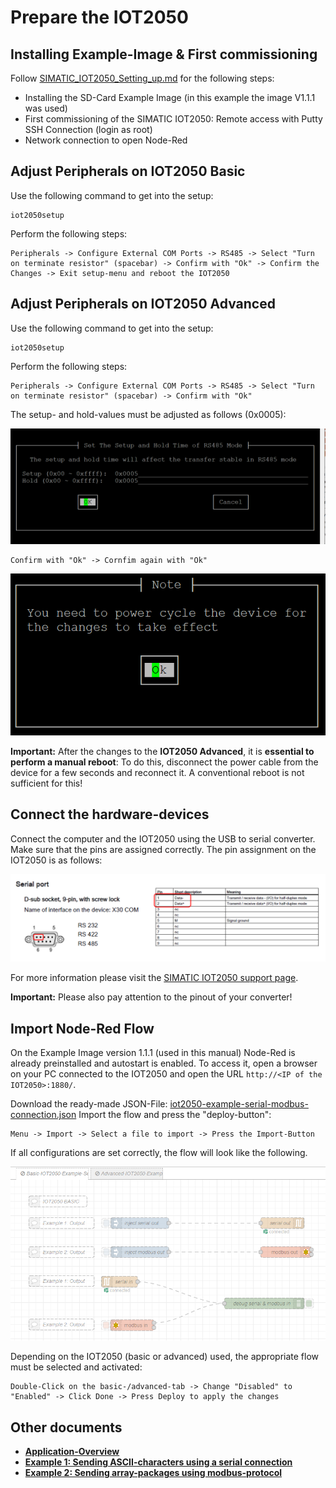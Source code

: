 # **Prepare the IOT2050**

## **Installing Example-Image & First commissioning**

Follow [SIMATIC_IOT2050_Setting_up.md](https://github.com/SIMATICmeetsLinux/IOT2050-SmartFarming-Application/blob/main/docs/SIMATIC_IOT2050_setting_up.md) for the following steps:

- Installing the SD-Card Example Image (in this example the image V1.1.1 was used)
- First commissioning of the SIMATIC IOT2050: Remote access with Putty SSH Connection (login as root)
- Network connection to open Node-Red

## **Adjust Peripherals on IOT2050 Basic**

Use the following command to get into the setup:

    iot2050setup

Perform the following steps:

    Peripherals -> Configure External COM Ports -> RS485 -> Select "Turn on terminate resistor" (spacebar) -> Confirm with "Ok" -> Confirm the Changes -> Exit setup-menu and reboot the IOT2050

## **Adjust Peripherals on IOT2050 Advanced**

Use the following command to get into the setup:

    iot2050setup

Perform the following steps:

    Peripherals -> Configure External COM Ports -> RS485 -> Select "Turn on terminate resistor" (spacebar) -> Confirm with "Ok"

The setup- and hold-values must be adjusted as follows (0x0005):

![adjust setup- and hold-values](graphics/setupholdtime.png)

    Confirm with "Ok" -> Cornfim again with "Ok"

![power cycle IOT2050 Advanced](graphics/power-cycle-iot2050.png)

**Important:** After the changes to the **IOT2050 Advanced**, it is **essential to perform a manual reboot**: To do this, disconnect the power cable from the device for a few seconds and reconnect it. A conventional reboot is not sufficient for this!

## **Connect the hardware-devices**

Connect the computer and the IOT2050 using the USB to serial converter. Make sure that the pins are assigned correctly. The pin assignment on the IOT2050 is as follows:

![serial connection](graphics/serial-connection.png)

For more information please visit the [SIMATIC IOT2050 support page](https://support.industry.siemens.com/cs/document/109779016/simatic-iot2050).

**Important:** Please also pay attention to the pinout of your converter!

## **Import Node-Red Flow**

On the Example Image version 1.1.1 (used in this manual) Node-Red is already preinstalled and autostart is enabled. To access it, open a browser on your PC connected to the IOT2050 and open the URL `http://<IP of the IOT2050>:1880/`.

Download the ready-made JSON-File: [iot2050-example-serial-modbus-connection.json](../src/iot2050-example-serial-modbus-connection.json)
Import the flow and press the "deploy-button":

    Menu -> Import -> Select a file to import -> Press the Import-Button

If all configurations are set correctly, the flow will look like the following.

![overview node-red](graphics/overview-node-red.png)

Depending on the IOT2050 (basic or advanced) used, the appropriate flow must be selected and activated:

    Double-Click on the basic-/advanced-tab -> Change "Disabled" to "Enabled" -> Click Done -> Press Deploy to apply the changes

## **Other documents**

- [**Application-Overview**](../README.md)
- [**Example 1: Sending ASCII-characters using a serial connection**](README-Example-1.md)
- [**Example 2: Sending array-packages using modbus-protocol**](README-Example-2.md)
